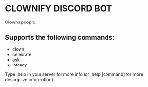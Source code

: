 # CLOWNIFY DISCORD BOT
Clowns people.

## Supports the following commands:
- clown
- celebrate
- ask
- latency

Type .help in your server for more info 
(or .help [command] for more descriptive
information)
